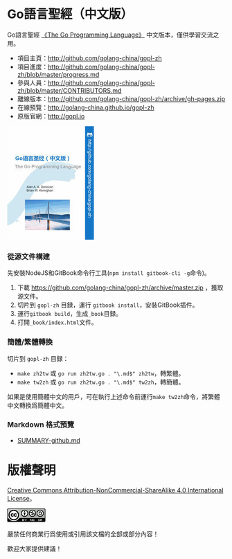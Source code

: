 # Go語言聖經（中文版）

Go語言聖經 [《The Go Programming Language》](http://gopl.io) 中文版本，僅供學習交流之用。

- 項目主頁：http://github.com/golang-china/gopl-zh
- 項目進度：http://github.com/golang-china/gopl-zh/blob/master/progress.md
- 參與人員：http://github.com/golang-china/gopl-zh/blob/master/CONTRIBUTORS.md
- 離線版本：http://github.com/golang-china/gopl-zh/archive/gh-pages.zip
- 在線預覽：http://golang-china.github.io/gopl-zh
- 原版官網：http://gopl.io

[![](cover_small.jpg)](https://github.com/golang-china/gopl-zh)


### 從源文件構建

先安裝NodeJS和GitBook命令行工具(`npm install gitbook-cli -g`命令)。

1. 下載 https://github.com/golang-china/gopl-zh/archive/master.zip ，獲取源文件。
2. 切片到 `gopl-zh` 目録，運行 `gitbook install`，安裝GitBook插件。
3. 運行`gitbook build`，生成`_book`目録。
4. 打開`_book/index.html`文件。

### 簡體/繁體轉換

切片到 `gopl-zh` 目録：

- `make zh2tw` 或 `go run zh2tw.go . "\.md$" zh2tw`，轉繁體。
- `make tw2zh` 或 `go run zh2tw.go . "\.md$" tw2zh`，轉簡體。

如果是使用簡體中文的用戶，可在執行上述命令前運行`make tw2zh`命令，將繁體中文轉換爲簡體中文。

### Markdown 格式預覽

- [SUMMARY-github.md](SUMMARY-github.md)

# 版權聲明

<a rel="license" href="http://creativecommons.org/licenses/by-nc-sa/4.0/">Creative Commons Attribution-NonCommercial-ShareAlike 4.0 International License</a>。

<a rel="license" href="http://creativecommons.org/licenses/by-nc-sa/4.0/"><img alt="Creative Commons License" style="border-width:0" src="./images/by-nc-sa-4.0-88x31.png"></img></a>

嚴禁任何商業行爲使用或引用該文檔的全部或部分內容！

歡迎大家提供建議！

